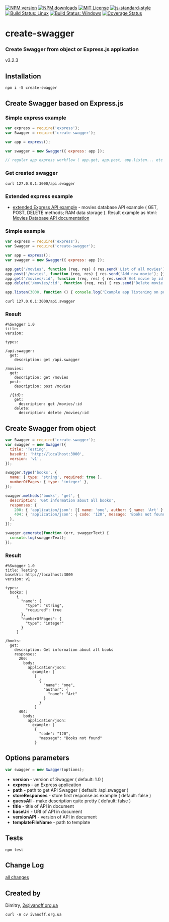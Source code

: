 
[![NPM version][npm-version-image]][npm-url]
[![NPM downloads][npm-downloads-image]][npm-url]
[![MIT License][license-image]][license-url]
[![js-standard-style][standard-style-image]][standard-style-url]
[![Build Status: Linux][travis-image]][travis-url]
[![Build Status: Windows][appveyor-image]][appveyor-url]
[![Coverage Status][coveralls-image]][coveralls-url]


# create-swagger

### Create Swagger from object or Express.js application

 v3.2.3


## Installation
```npm i -S create-swagger```


## Create Swagger based on Express.js

### Simple express example

```javascript
var express = require('express');
var Swagger = require('create-swagger');

var app = express();

var swagger = new Swagger({ express: app });

// regular app express workflow ( app.get, app.post, app.listen... etc )
```

### Get created swagger

```curl 127.0.0.1:3000/api.swagger```


### Extended express example

- [extended Express API example](docs/express_movies_api.md) - movies database API example ( GET, POST, DELETE methods; RAM data storage ). Result example as html: [Movies Database API documentation](http://create-swagger.simpleness.org/express_movies_api.html)

### Simple example

```javascript
var express = require('express');
var Swagger = require('create-swagger');

var app = express();
var swagger = new Swagger({ express: app });

app.get('/movies', function (req, res) { res.send('List of all movies'); });
app.post('/movies', function (req, res) { res.send('Add new movie'); });
app.get('/movies/:id', function (req, res) { res.send('Get movie by id'); });
app.delete('/movies/:id', function (req, res) { res.send('Delete movie by id'); });

app.listen(3000, function () { console.log('Example app listening on port 3000!'); });
```

```curl 127.0.0.1:3000/api.swagger```

### Result

```
#%Swagger 1.0
title: 
version: 

types:

/api.swagger:
  get:
    description: get /api.swagger

/movies:
  get:
    description: get /movies
  post:
    description: post /movies
    
  /{id}:
    get:
      description: get /movies/:id
    delete:
      description: delete /movies/:id
```

## Create Swagger from object

```javascript
var Swagger = require('create-swagger');
var swagger = new Swagger({
  title: 'Testing',
  baseUri: 'http://localhost:3000',
  version: 'v1',
});

swagger.type('books', {
  name: { type: 'string', required: true },
  numberOfPages: { type: 'integer' },
});

swagger.methods('books', 'get', {
  description: 'Get information about all books',
  responses: {
    200: { 'application/json': [{ name: 'one', author: { name: 'Art' } }] },
    404: { 'application/json': { code: '120', message: 'Books not found' } },
  },
});

swagger.generate(function (err, swaggerText) {
  console.log(swaggerText);
});
```


### Result

```
#%Swagger 1.0
title: Testing
baseUri: http://localhost:3000
version: v1

types:
  books: |
     {
       "name": {
         "type": "string",
         "required": true
       },
       "numberOfPages": {
         "type": "integer"
       }
     }

/books:
  get:
    description: Get information about all books
    responses:
      200:
        body:
          application/json:
            example: |
             [
               {
                 "name": "one",
                 "author": {
                   "name": "Art"
                 }
               }
             ]
      404:
        body:
          application/json:
            example: |
             {
               "code": "120",
               "message": "Books not found"
             }
```

## Options parameters

```javascript
var swagger = new Swagger(options);
```

 - **version** - version of Swagger ( default: 1.0 )
 - **express** - an Express application
 - **path** - path to get API Swagger ( default: /api.swagger )
 - **storeResponses** - store first response as example ( default: false )
 - **guessAll** - make description quite pretty ( default: false )
 - **title** - title of API in document
 - **baseUri** - URI of API in document
 - **versionAPI** - version of API in document
 - **templateFileName** - path to template


## Tests

```npm test```


## Change Log

[all changes](CHANGELOG.md)


## Created by

Dimitry, 2@ivanoff.org.ua

```curl -A cv ivanoff.org.ua```


[license-image]: http://img.shields.io/badge/license-MIT-blue.svg?style=flat
[license-url]: LICENSE

[standard-style-image]: https://img.shields.io/badge/code%20style-airbnb-blue.svg?style=flat
[standard-style-url]: https://github.com/airbnb/javascript

[npm-url]: https://npmjs.org/package/create-swagger
[npm-version-image]: http://img.shields.io/npm/v/create-swagger.svg?style=flat
[npm-downloads-image]: http://img.shields.io/npm/dm/create-swagger.svg?style=flat

[travis-url]: https://travis-ci.org/ivanoff/create-swagger
[travis-image]: https://travis-ci.org/ivanoff/create-swagger.svg?branch=master

[appveyor-url]: https://ci.appveyor.com/project/ivanoff/create-swagger/branch/master
[appveyor-image]: https://ci.appveyor.com/api/projects/status/lp3nhnam1eyyqh33/branch/master?svg=true

[coveralls-url]: https://coveralls.io/github/ivanoff/create-swagger
[coveralls-image]: https://coveralls.io/repos/github/ivanoff/create-swagger/badge.svg
